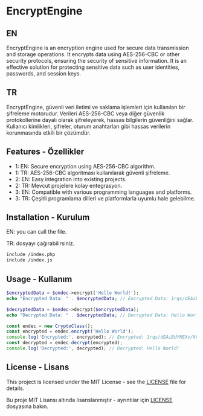 # EncryptEngine

## EN
EncryptEngine is an encryption engine used for secure data transmission and storage operations. It encrypts data using AES-256-CBC or other security protocols, ensuring the security of sensitive information. It is an effective solution for protecting sensitive data such as user identities, passwords, and session keys.

## TR
EncryptEngine, güvenli veri iletimi ve saklama işlemleri için kullanılan bir şifreleme motorudur. Verileri AES-256-CBC veya diğer güvenlik protokollerine dayalı olarak şifreleyerek, hassas bilgilerin güvenliğini sağlar. Kullanıcı kimlikleri, şifreler, oturum anahtarları gibi hassas verilerin korunmasında etkili bir çözümdür.


## Features - Özellikler

- 1: EN: Secure encryption using AES-256-CBC algorithm.
- 1: TR: AES-256-CBC algoritması kullanılarak güvenli şifreleme.
- 2: EN: Easy integration into existing projects.
- 2: TR: Mevcut projelere kolay entegrasyon.
- 3: EN: Compatible with various programming languages and platforms.
- 3: TR: Çeşitli programlama dilleri ve platformlarla uyumlu hale gelebilme.



## Installation - Kurulum

EN: you can call the file.

TR: dosyayı çağırabilirsiniz.

```bash
include /index.php
include /index.js
```

## Usage - Kullanım

```php
$encryptedData = $endec->encrypt('Hello World!');
echo "Encrypted Data: " . $encryptedData; // Encrypted Data: 1rqs/dEAiBdYNEXv/kVwaA==:A7PyjTp8zDcqMSR3mUBkqA==

$decryptedData = $endec->decrypt($encryptedData);
echo "Decrypted Data: " . $decryptedData; // Decrypted Data: Hello World!
```

```js
const endec = new CryptoClass();
const encrypted = endec.encrypt('Hello World');
console.log('Encrypted:', encrypted); // Encrypted: 1rqs/dEAiBdYNEXv/kVwaA==:A7PyjTp8zDcqMSR3mUBkqA==
const decrypted = endec.decrypt(encrypted);
console.log('Decrypted:', decrypted); // Decrypted: Hello World!
```

## License - Lisans
This project is licensed under the MIT License - see the [LICENSE](https://github.com/imehmetgenc/encryptEngine/blob/main/LICENSE) file for details.

Bu proje MIT Lisansı altında lisanslanmıştır - ayrıntılar için [LICENSE](https://github.com/M3G4devs/encryptEngine/blob/main/LICENSE) dosyasına bakın.


